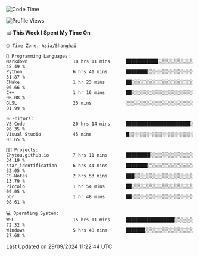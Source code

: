<!--START_SECTION:waka-->
![Code Time](http://img.shields.io/badge/Code%20Time-2%2C032%20hrs%2038%20mins-blue)

![Profile Views](http://img.shields.io/badge/Profile%20Views-0-blue)

📊 **This Week I Spent My Time On** 

```text
🕑︎ Time Zone: Asia/Shanghai

💬 Programming Languages: 
Markdown                 10 hrs 11 mins      ████████████░░░░░░░░░░░░░   48.49 % 
Python                   6 hrs 41 mins       ████████░░░░░░░░░░░░░░░░░   31.87 % 
CMake                    1 hr 23 mins        ██░░░░░░░░░░░░░░░░░░░░░░░   06.66 % 
C++                      1 hr 16 mins        ██░░░░░░░░░░░░░░░░░░░░░░░   06.08 % 
GLSL                     25 mins             ░░░░░░░░░░░░░░░░░░░░░░░░░   01.99 % 

🔥 Editors: 
VS Code                  20 hrs 14 mins      ████████████████████████░   96.35 % 
Visual Studio            45 mins             █░░░░░░░░░░░░░░░░░░░░░░░░   03.65 % 

🐱‍💻 Projects: 
Zhytou.github.io         7 hrs 11 mins       █████████░░░░░░░░░░░░░░░░   34.19 % 
star_identification      6 hrs 44 mins       ████████░░░░░░░░░░░░░░░░░   32.05 % 
CS-Notes                 2 hrs 53 mins       ███░░░░░░░░░░░░░░░░░░░░░░   13.79 % 
Piccolo                  1 hr 54 mins        ██░░░░░░░░░░░░░░░░░░░░░░░   09.05 % 
pbr                      1 hr 48 mins        ██░░░░░░░░░░░░░░░░░░░░░░░   08.61 % 

💻 Operating System: 
WSL                      15 hrs 11 mins      ██████████████████░░░░░░░   72.32 % 
Windows                  5 hrs 48 mins       ███████░░░░░░░░░░░░░░░░░░   27.68 % 
```


 Last Updated on 29/09/2024 11:22:44 UTC
<!--END_SECTION:waka-->